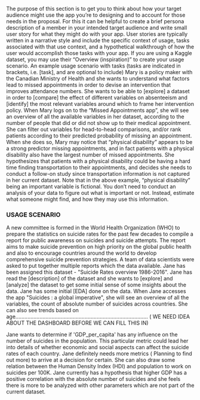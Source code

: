 The purpose of this section is to get you to think about how your target audience might use the app you’re to designing and to account for those needs in the proposal. 
For this it can be helpful to create a brief persona description of a member in your intended target audience and write small user story for what they might do with your app. User stories are typically written in a narrative style and include the specific context of usage, tasks associated with that use context, and a hypothetical walkthrough of how the user would accomplish those tasks with your app. If you are using a Kaggle dataset, you may use their “Overview (inspiration)” to create your usage scenario. 
An example usage scenario with tasks (tasks are indicated in brackets, i.e. [task], and are optional to include) 
Mary is a policy maker with the Canadian Ministry of Health and she wants to understand what factors lead to missed appointments in order to devise an intervention that improves attendance numbers. She wants to be able to [explore] a dataset in order to [compare] the effect of different variables on absenteeism and [identify] the most relevant variables around which to frame her intervention policy. When Mary logs on to the “Missed Appointments app”, she will see an overview of all the available variables in her dataset, according to the number of people that did or did not show up to their medical appointment. She can filter out variables for head-to-head comparisons, and/or rank patients according to their predicted probability of missing an appointment. When she does so, Mary may notice that “physical disability” appears to be a strong predictor missing appointments, and in fact patients with a physical disability also have the largest number of missed appointments. She hypothesizes that patients with a physical disability could be having a hard time finding transportation to their appointments, and decides she needs to conduct a follow-on study since transportation information is not captured in her current dataset. 
Note that in the above example, “physical disability” being an important variable is fictional. You don’t need to conduct an analysis of your data to figure out what is important or not. Instead, estimate what someone might find, and how they may use this information. 
 
### USAGE SCENARIO 
 
A new committee is formed in the World Health Organization (WHO)  to prepare the statistics on suicide rates for the past few decades to compile a report for public awareness on suicides and suicide attempts. The report aims to make suicide prevention on high priority on the global public health and also to encourage countries around the world to develop comprehensive suicide prevention strategies. A team of data scientists were asked to put together multiple reports which the data available. Jane has been assigned this dataset - "Suicide Rates overview 1986-2016". Jane has read the [description] of the dataset and she wants to [explore] and [analyze] the dataset to get some initial sense of some insights about the data. Jane has some initial [EDA] done on the data. When Jane accesses the app "Suicides : a global imperative", she will see an overview of all the variables, the count of absolute number of suicides across countries. She can also see trends based on age........................................................................................ ( WE NEED IDEA ABOUT THE DASHBOARD BEFORE WE CAN FILL THIS IN) 
 
Jane wants to determine if 'GDP_per_capita' has any influence on the number of suicides in the population. This particular metric could lead her into details of whether economic and social aspects can affect the suicide rates of each country. Jane definitely needs more metrics ( Planning to find out more) to arrive at a decision for certain. She can also draw some relation between the Human Density Index (HDI) and population to work on suicides per 100K. Jane currently has a hypothesis that higher GDP has a positive correlation with the absolute number of suicides and she feels there is more to be analyzed with other parameters which are not part of the current dataset. 
 
 